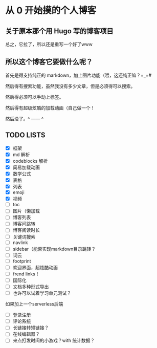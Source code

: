 # 从 0 开始摸的个人博客

## 关于原本那个用 Hugo 写的博客项目

总之，它拉了，所以还是重写一个好了www

## 所以这个博客它要做什么呢？

首先是得支持纯正的 markdown，加上图片功能（喂，这还纯正嘛？=_=#

然后得有搜索功能，虽然我没有多少文章，但是必须得可以搜索。

然后得必须可以手动上标签。

然后得有超级炫酷的加载动画（自己做一个！

然后没了。^ —— ^

## TODO LISTS

- [x] 框架
- [x] md 解析
- [x] codeblocks 解析
- [x] 简易加载动画
- [x] 数学公式
- [x] 表格
- [x] 列表
- [x] emoji
- [x] 视频
- [ ] toc
- [ ] 图片（懒加载
- [ ] 博客列表
- [ ] 博客间跳转
- [ ] 博客阅读时长
- [ ] 关键词搜索
- [ ] navlink
- [ ] sidebar（能否实现markdown目录跳转？
- [ ] 词云
- [ ] footprint
- [ ] 欢迎界面，超炫酷动画
- [ ] frend links！
- [ ] 国际化
- [ ] 文档多种形式导出
- [ ] 也许可以试着学习单元测试？

如果加上一个serverless后端

- [ ] 登录注册
- [ ] 评论系统
- [ ] 长链接转短链接？
- [ ] 在线编辑器？
- [ ] 来点打发时间的小游戏？with 统计数据？
